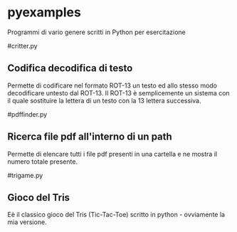 # pyexamples
Programmi di vario genere scritti in Python per esercitazione

#critter.py
## Codifica decodifica di testo
Permette di codificare nel formato ROT-13 un testo ed allo stesso modo decodificare untesto dal ROT-13. Il ROT-13 è semplicemente un sistema con il quale sostituire la lettera di un testo con la 13 lettera successiva.

#pdffinder.py
## Ricerca file pdf all'interno di un path
Permette di elencare tutti i file pdf presenti in una cartella e ne mostra il numero totale presente.

#trigame.py
## Gioco del Tris
Eè il classico gioco del Tris (Tic-Tac-Toe) scritto in python - ovviamente la mia versione.
